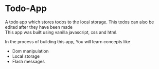 # Todo-App
A todo app which stores todos to the local storage. This todos can also be edited after they have been made  
This app was built using vanilla javascript, css and html.

In the process of building this app, You will learn concepts like 
* Dom manipulation
* Local storage
* Flash messages
